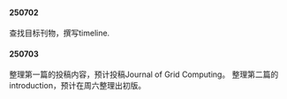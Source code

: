 #### **250702**

查找目标刊物，撰写timeline.

#### **250703**

整理第一篇的投稿内容，预计投稿Journal of Grid Computing。
整理第二篇的introduction，预计在周六整理出初版。